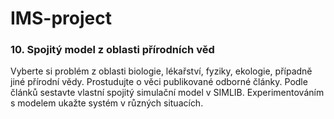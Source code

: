 # IMS-project

### 10. Spojitý model z oblasti přírodních věd

Vyberte si problém z oblasti biologie, lékařství, fyziky, ekologie, případně jiné přírodní vědy. Prostudujte o věci publikované odborné články. Podle článků sestavte vlastní spojitý simulační model v SIMLIB. Experimentováním s modelem ukažte systém v různých situacích.
